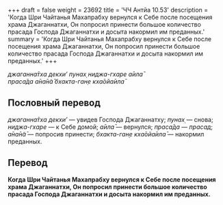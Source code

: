 +++
draft = false
weight = 23692
title = 'ЧЧ Антйа 10.53'
description = 'Когда Шри Чайтанья Махапрабху вернулся к Себе после посещения храма Джаганнатхи, Он попросил принести большое количество прасада Господа Джаганнатхи и досыта накормил им преданных.'
summary = 'Когда Шри Чайтанья Махапрабху вернулся к Себе после посещения храма Джаганнатхи, Он попросил принести большое количество прасада Господа Джаганнатхи и досыта накормил им преданных.'
+++

_джаганна̄тха декхи’ пунах̣ ниджа-гхаре а̄ила̄  
праса̄да а̄на̄н̃а̄ бхакта-ган̣е кха̄ойа̄ила̄_

## Пословный перевод

_джаганна̄тха_ _декхи’_ — увидев Господа Джаганнатху; _пунах̣_ — снова; _ниджа_\-_гхаре_ — к Себе домой; _а̄ила̄_ — вернулся; _праса̄да_ — _прасад_; _а̄на̄н̃а̄_ — попросив принести; _бхакта_\-_ган̣е_ _кха̄ойа̄ила̄_ — накормил преданных.

## Перевод

**Когда Шри Чайтанья Махапрабху вернулся к Себе после посещения храма Джаганнатхи, Он попросил принести большое количество прасада Господа Джаганнатхи и досыта накормил им преданных.**
